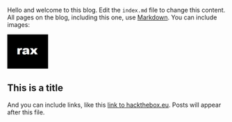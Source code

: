 Hello and welcome to this blog. Edit the `index.md` file to change this content. All pages on the blog, including this one, use [Markdown](https://guides.github.com/features/mastering-markdown/). You can include images:

![rax logo](images/rax_intel.png)

## This is a title

And you can include links, like this [link to hackthebox.eu](https://www.hackthebox.eu). Posts will appear after this file. 
